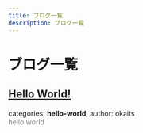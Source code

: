 ```yaml
---
title: ブログ一覧 
description: ブログ一覧
---
```

<h1>ブログ一覧</h1>
<a href="https://linuxcodevserver.github.io/blog/2021/06/28/Hello-World.md"><h2>Hello World!</h2></a>
<span>categories: <b>hello-world</b>, author: okaits</span><br>
<span style="width: 80%; height: 80%; color: gray;">hello world</span>
